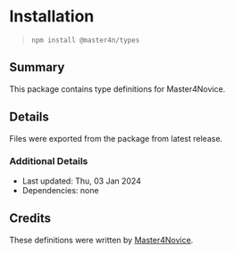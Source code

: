 # Installation

> `npm install @master4n/types`

## Summary

This package contains type definitions for Master4Novice.

## Details

Files were exported from the package from latest release.

### Additional Details

* Last updated: Thu, 03 Jan 2024
* Dependencies: none

## Credits

These definitions were written by [Master4Novice](https://github.com/Master4Novice).

